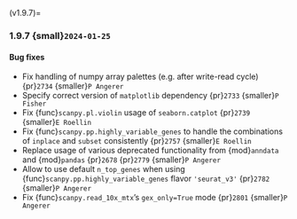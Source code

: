(v1.9.7)=
### 1.9.7 {small}`2024-01-25`

#### Bug fixes

- Fix handling of numpy array palettes (e.g. after write-read cycle) {pr}`2734` {smaller}`P Angerer`
- Specify correct version of `matplotlib` dependency {pr}`2733` {smaller}`P Fisher`
- Fix {func}`scanpy.pl.violin` usage of `seaborn.catplot` {pr}`2739` {smaller}`E Roellin`
- Fix {func}`scanpy.pp.highly_variable_genes` to handle the combinations of `inplace` and `subset` consistently {pr}`2757` {smaller}`E Roellin`
- Replace usage of various deprecated functionality from {mod}`anndata` and {mod}`pandas` {pr}`2678` {pr}`2779` {smaller}`P Angerer`
- Allow to use default `n_top_genes` when using {func}`scanpy.pp.highly_variable_genes` flavor `'seurat_v3'` {pr}`2782` {smaller}`P Angerer`
- Fix {func}`scanpy.read_10x_mtx`’s `gex_only=True` mode {pr}`2801` {smaller}`P Angerer`
